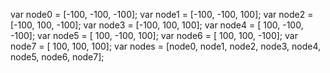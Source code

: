 var node0 = [-100, -100, -100];
var node1 = [-100, -100, 100];
var node2 = [-100, 100, -100];
var node3 = [-100, 100, 100];
var node4 = [ 100, -100, -100];
var node5 = [ 100, -100, 100];
var node6 = [ 100, 100, -100];
var node7 = [ 100, 100, 100];
var nodes = [node0, node1, node2, node3, node4, node5, node6, node7];
